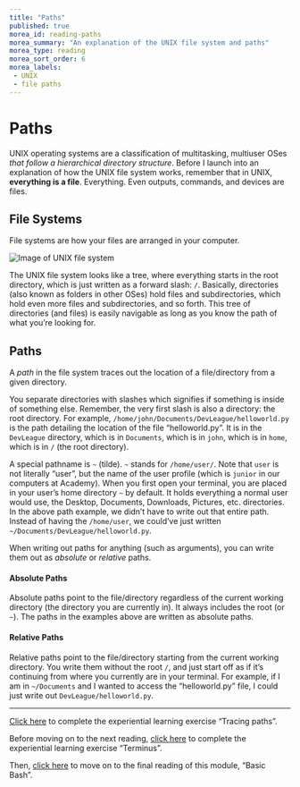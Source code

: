 ```yaml
---
title: "Paths"
published: true
morea_id: reading-paths
morea_summary: "An explanation of the UNIX file system and paths"
morea_type: reading
morea_sort_order: 6
morea_labels:
 - UNIX
 - file paths
---
```


# Paths

UNIX operating systems are a classification of multitasking, multiuser OSes _that follow a hierarchical directory structure_. Before I launch into an explanation of how the UNIX file system works, remember that in UNIX, **everything is a file**. Everything. Even outputs, commands, and devices are files. 

## File Systems

File systems are how your files are arranged in your computer.

![Image of UNIX file system](http://faculty.salina.k-state.edu/tim/unix_sg/_images/Unix_file_sys.png)

The UNIX file system looks like a tree, where everything starts in the root directory, which is just written as a forward slash: `/`. Basically, directories (also known as folders in other OSes) hold files and subdirectories, which hold even more files and subdirectories, and so forth. This tree of directories (and files) is easily navigable as long as you know the path of what you’re looking for.

## Paths

A _path_ in the file system traces out the location of a file/directory from a given directory.

You separate directories with slashes which signifies if something is inside of something else. Remember, the very first slash is also a directory: the root directory. For example, `/home/john/Documents/DevLeague/helloworld.py` is the path detailing the location of the file “helloworld.py”. It is in the `DevLeague` directory, which is in `Documents`, which is in `john`, which is in `home`, which is in `/` (the root directory).

A special pathname is `~` (tilde). `~` stands for `/home/user/`. Note that `user` is not literally “user”, but the name of the user profile (which is `junior` in our computers at Academy). When you first open your terminal, you are placed in your user’s home directory `~` by default. It holds everything a normal user would use, the Desktop, Documents, Downloads, Pictures, etc. directories. In the above path example, we didn’t have to write out that entire path. Instead of having the `/home/user`, we could’ve just written `~/Documents/DevLeague/helloworld.py`. 

When writing out paths for anything (such as arguments), you can write them out as _absolute_ or _relative_ paths.

#### Absolute Paths

Absolute paths point to the file/directory regardless of the current working directory (the directory you are currently in). It always includes the root (or `~`). The paths in the examples above are written as absolute paths.

#### Relative Paths

Relative paths point to the file/directory starting from the current working directory. You write them without the root `/`, and just start off as if it’s continuing from where you currently are in your terminal. For example, if I am in `~/Documents` and I wanted to access the “helloworld.py” file, I could just write out `DevLeague/helloworld.py`.

---

[Click here](https://junior-devleague.github.io/JDLA-GNU-Linux-and-Python/morea/2_Intro_to_Command_Line/experience-paths.html) to complete the experiential learning exercise “Tracing paths”.

Before moving on to the next reading, [click here](https://junior-devleague.github.io/JDLA-GNU-Linux-and-Python/morea/2_Intro_to_Command_Line/experience-terminus.html) to complete the experiential learning exercise “Terminus”.

Then, [click here](https://junior-devleague.github.io/JDLA-GNU-Linux-and-Python/morea/2_Intro_to_Command_Line/reading-basic-bash.html) to move on to the final reading of this module, “Basic Bash”.

<br>
